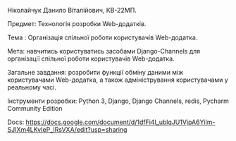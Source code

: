 Ніколайчук Данило Віталійович, КВ-22МП.

Предмет:  Технологія розробки  Web-додатків.

Тема : Організація спільної роботи користувачів Web-додатка.

Мета: навчитись користуватись засобами Django-Channels для організації спільної роботи користувачів Web-додатка.

Загальне завдання: розробити функції обміну даними між користувачами Web-додатка, а також адміністрування користувачами у реальному часі.

Інструменти розробки: Python 3, Django, Django Channels, redis, Pycharm Community Edition

Docs: https://docs.google.com/document/d/1dfFi4I_ublqJU1VjpA6YiIm-SJIXm4LKvIeP_lRsVXA/edit?usp=sharing

